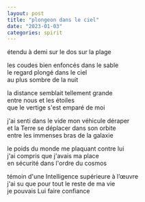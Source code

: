 ```yaml
---
layout: post
title: "plongeon dans le ciel"
date: "2023-01-03"
categories: spirit
---
```


étendu à demi sur le dos sur la plage  

les coudes bien enfoncés dans le sable  
le regard plongé dans le ciel  
au plus sombre de la nuit  

la distance semblait tellement grande  
entre nous et les étoiles  
que le vertige s'est emparé de moi  

j'ai senti dans le vide mon véhicule déraper  
et la Terre se déplacer dans son orbite  
entre les immenses bras de la galaxie  

le poids du monde me plaquant contre lui  
j'ai compris que j'avais ma place  
en sécurité dans l'ordre du cosmos  

témoin d'une Intelligence supérieure à l’œuvre  
j'ai su que pour tout le reste de ma vie  
je pouvais Lui faire confiance  

